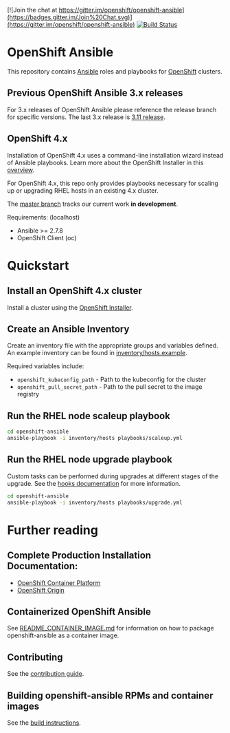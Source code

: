 [![Join the chat at https://gitter.im/openshift/openshift-ansible](https://badges.gitter.im/Join%20Chat.svg)](https://gitter.im/openshift/openshift-ansible)
[![Build Status](https://travis-ci.org/openshift/openshift-ansible.svg?branch=master)](https://travis-ci.org/openshift/openshift-ansible)

# OpenShift Ansible
This repository contains [Ansible](https://www.ansible.com/) roles and
playbooks for [OpenShift](https://www.openshift.com/) clusters.

## Previous OpenShift Ansible 3.x releases
For 3.x releases of OpenShift Ansible please reference the release branch for
specific versions.  The last 3.x release is 
[3.11 release](https://github.com/openshift/openshift-ansible/tree/release-3.11).

## OpenShift 4.x
Installation of OpenShift 4.x uses a command-line installation wizard instead of
Ansible playbooks.  Learn more about the OpenShift Installer in this
[overview](https://github.com/openshift/installer/blob/master/docs/user/overview.md#installer-overview).

For OpenShift 4.x, this repo only provides playbooks necessary for scaling up or
upgrading RHEL hosts in an existing 4.x cluster.

The [master branch](https://github.com/openshift/openshift-ansible/tree/master)
tracks our current work **in development**.

Requirements: (localhost)

- Ansible >= 2.7.8
- OpenShift Client (oc)

# Quickstart

## Install an OpenShift 4.x cluster
Install a cluster using the [OpenShift Installer](https://www.github.com/openshift/installer).

## Create an Ansible Inventory
Create an inventory file with the appropriate groups and variables defined.
An example inventory can be found in [inventory/hosts.example](inventory/hosts.example).

Required variables include:

- `openshift_kubeconfig_path` - Path to the kubeconfig for the cluster
- `openshift_pull_secret_path` - Path to the pull secret to the image registry

## Run the RHEL node scaleup playbook

```bash
cd openshift-ansible
ansible-playbook -i inventory/hosts playbooks/scaleup.yml
```

## Run the RHEL node upgrade playbook
Custom tasks can be performed during upgrades at different stages of the upgrade.
See the [hooks documentation](HOOKS.md) for more information.

```bash
cd openshift-ansible
ansible-playbook -i inventory/hosts playbooks/upgrade.yml
```

# Further reading

## Complete Production Installation Documentation:
- [OpenShift Container Platform](https://docs.openshift.com)
- [OpenShift Origin](https://docs.okd.io)

## Containerized OpenShift Ansible

See [README_CONTAINER_IMAGE.md](README_CONTAINER_IMAGE.md) for information on how to package openshift-ansible as a container image.

## Contributing

See the [contribution guide](CONTRIBUTING.md).

## Building openshift-ansible RPMs and container images

See the [build instructions](BUILD.md).
